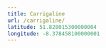 ```yaml
---
title: Carrigaline
url: /carrigaline/
latitude: 51.828015300000004
longitude: -8.378458100000001
---
```

